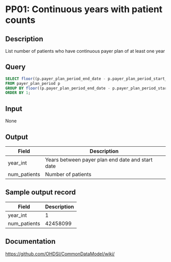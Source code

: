 <!---
Group:payer plan
Name:PP01 Continuous years with patient counts
Author:Patrick Ryan
CDM Version: 5.0
-->

# PP01: Continuous years with patient counts

## Description
List number of patients who have continuous payer plan of at least one year

## Query
```sql
SELECT floor((p.payer_plan_period_end_date - p.payer_plan_period_start_date)/365) AS year_int, count(1) AS num_patients
FROM payer_plan_period p
GROUP BY floor((p.payer_plan_period_end_date - p.payer_plan_period_start_date)/365)
ORDER BY 1;
```

## Input

None

## Output

|  Field |  Description |
| --- | --- |
| year_int | Years between payer plan end date and start date |
| num_patients | Number of patients |

## Sample output record

| Field |  Description |
| --- | --- |
| year_int |  1 |
| num_patients |  42458099 |


## Documentation
https://github.com/OHDSI/CommonDataModel/wiki/
